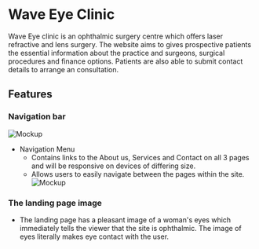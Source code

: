 # Wave Eye Clinic
Wave Eye clinic is an ophthalmic surgery centre which offers laser refractive and lens surgery. The website aims to gives prospective patients the essential information about the practice and surgeons, surgical procedures and finance options. Patients are also able to submit contact details to arrange an consultation.
## Features 
### Navigation bar
![Mockup](assets/readmepic/nav.png)
* Navigation Menu
    * Contains links to the About us, Services and Contact on all 3 pages and will be responsive on devices of differing size.
    * Allows users to easily navigate between the pages within the site. 
![Mockup](assets/css/doc/brown-eye.jpeg)
### The landing page image
* The landing page has a pleasant image of a woman's eyes which immediately tells the viewer that the site is ophthalmic. The image of eyes literally makes eye contact with the user.






